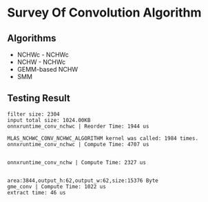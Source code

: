 # Survey Of Convolution Algorithm 

## Algorithms

- NCHWc - NCHWc
- NCHW - NCHWc
- GEMM-based NCHW
- SMM


## Testing Result

```
filter size: 2304
input total size: 1024.00KB
onnxruntime_conv_nchwc | Reorder Time: 1944 us

MLAS_NCHWC_CONV_NCHWC_ALGORITHM kernel was called: 1984 times.
onnxruntime_conv_nchwc | Compute Time: 4707 us


onnxruntime_conv_nchw | Compute Time: 2327 us


area:3844,output_h:62,output_w:62,size:15376 Byte
gme_conv | Compute Time: 1022 us
extract time: 46 us
```